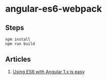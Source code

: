 # angular-es6-webpack
## Steps
```shell
npm install
npm run build
```

## Articles
1. [Using ES6 with Angular 1.x is easy](https://medium.com/@daviddentoom/switching-to-es6-with-angular-1-x-is-easy-a08c40c2fc72#.iaad2q1x3)
